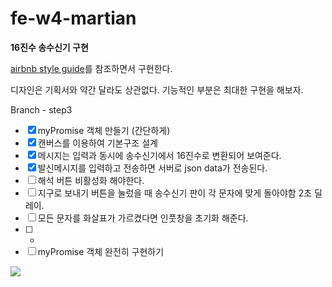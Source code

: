 # fe-w4-martian

**16진수 송수신기 구현**

[airbnb style guide](https://github.com/airbnb/javascript)를 참조하면서 구현한다.

디자인은 기획서와 약간 달라도 상관없다.
기능적인 부분은 최대한 구현을 해보자.

Branch - step3

- [x] myPromise 객체 만들기 (간단하게)
- [x] 캔버스를 이용하여 기본구조 설계
- [x] 메시지는 입력과 동시에 송수신기에서 16진수로 변환되어 보여준다.
- [x] 발신메시지를 입력하고 전송하면 서버로 json data가 전송된다.
- [ ] 해석 버튼 비활성화 해야한다.
- [ ] 지구로 보내기 버튼을 눌렀을 때 송수신기 판이 각 문자에 맞게 돌아야함 2초 딜레이.
- [ ] 모든 문자를 화살표가 가르켰다면 인풋창을 초기화 해준다.
- [ ] -
- [ ] myPromise 객체 완전히 구현하기

![](https://images.theconversation.com/files/96726/original/image-20150930-19533-1by0fu3.jpg?ixlib=rb-1.1.0&rect=0%2C0%2C2000%2C970&q=45&auto=format&w=1356&h=668&fit=crop)
